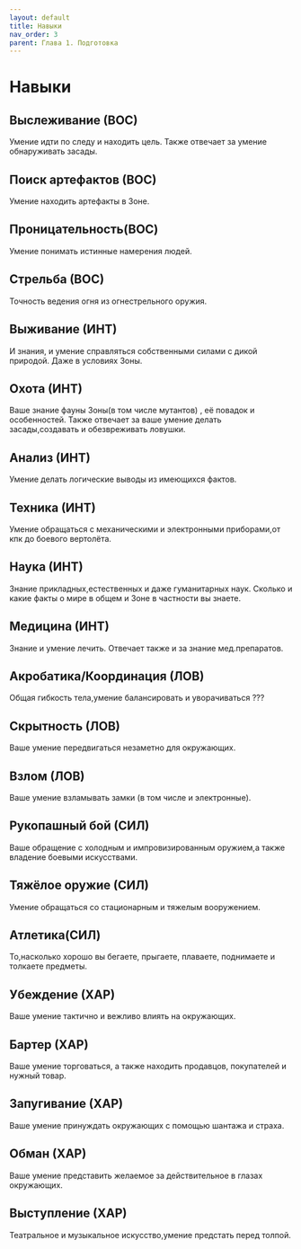 ```yaml
---
layout: default
title: Навыки
nav_order: 3
parent: Глава 1. Подготовка
---
```


# Навыки



## Выслеживание (ВОС)
Умение идти по следу и находить цель. Также отвечает за умение обнаруживать засады.

## Поиск артефактов (ВОС)
Умение находить артефакты в Зоне.

## Проницательность(ВОС)
Умение понимать истинные намерения людей.

## Стрельба (ВОС)
Точность ведения огня из огнестрельного оружия.

## Выживание (ИНТ)
И знания, и умение справляться собственными силами с дикой природой. Даже в условиях Зоны.

## Охота (ИНТ)
Ваше знание фауны Зоны(в том числе мутантов) , её повадок и особенностей. Также отвечает за ваше умение делать засады,создавать и обезвреживать ловушки.

## Анализ (ИНТ)
Умение делать логические выводы из имеющихся фактов.

## Техника (ИНТ)
Умение обращаться с механическими и электронными приборами,от кпк до боевого вертолёта.

## Наука (ИНТ)
Знание прикладных,естественных и даже гуманитарных наук. Сколько и какие факты о мире в общем и Зоне в частности вы знаете.

## Медицина (ИНТ)
Знание и умение лечить. Отвечает также и за знание мед.препаратов.

## Акробатика/Координация (ЛОВ)
Общая гибкость тела,умение балансировать и уворачиваться ???

## Скрытность (ЛОВ)
Ваше умение передвигаться незаметно для окружающих. 

## Взлом (ЛОВ)
Ваше умение взламывать замки (в том числе и электронные).

## Рукопашный бой (СИЛ)
Ваше обращение с холодным и импровизированным оружием,а также владение боевыми искусствами.

## Тяжёлое оружие (СИЛ)
Умение обращаться со стационарным и тяжелым вооружением.

## Атлетика(СИЛ)
То,насколько хорошо вы бегаете, прыгаете, плаваете, поднимаете и толкаете предметы.

## Убеждение (ХАР)
Ваше умение тактично и вежливо влиять на окружающих.

## Бартер (ХАР)
Ваше умение торговаться, а также находить продавцов, покупателей и нужный товар.

## Запугивание (ХАР)
Ваше умение принуждать окружающих с помощью шантажа и страха.

## Обман (ХАР)
Ваше умение представить желаемое за действительное в глазах окружающих.

## Выступление (ХАР)
Театральное и музыкальное искусство,умение предстать перед толпой.
